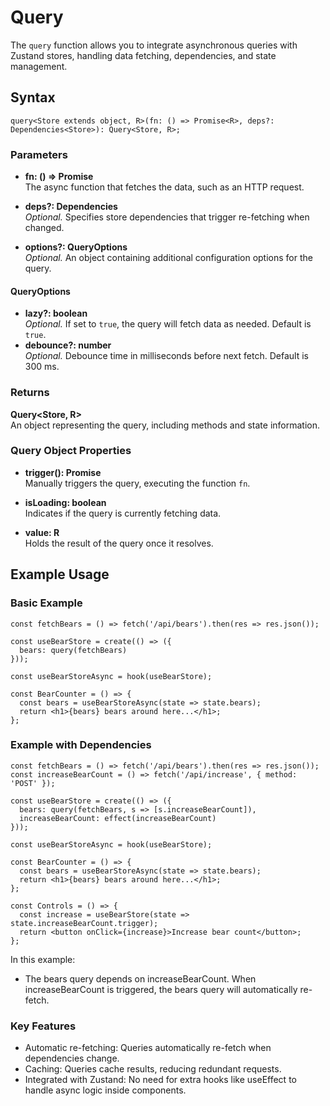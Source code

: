 # Query

The `query` function allows you to integrate asynchronous queries with Zustand stores, handling data fetching, dependencies, and state management.

## Syntax

```
query<Store extends object, R>(fn: () => Promise<R>, deps?: Dependencies<Store>): Query<Store, R>;
```

### Parameters

- **fn: () => Promise<R>**  
The async function that fetches the data, such as an HTTP request.

- **deps?: Dependencies<Store>**  
*Optional.* Specifies store dependencies that trigger re-fetching when changed.

- **options?: QueryOptions**  
*Optional.* An object containing additional configuration options for the query.

#### QueryOptions

- **lazy?: boolean**  
*Optional.* If set to `true`, the query will fetch data as needed. Default is `true`.
- **debounce?: number**  
  *Optional.* Debounce time in milliseconds before next fetch. Default is 300 ms.

### Returns

**Query<Store, R>**  
An object representing the query, including methods and state information.

### Query Object Properties

- **trigger(): Promise<R>**  
  Manually triggers the query, executing the function `fn`.

- **isLoading: boolean**  
  Indicates if the query is currently fetching data.

- **value: R**  
  Holds the result of the query once it resolves.

## Example Usage
### Basic Example
```
const fetchBears = () => fetch('/api/bears').then(res => res.json());

const useBearStore = create(() => ({
  bears: query(fetchBears)
}));

const useBearStoreAsync = hook(useBearStore);

const BearCounter = () => {
  const bears = useBearStoreAsync(state => state.bears);
  return <h1>{bears} bears around here...</h1>;
};
```

### Example with Dependencies
```
const fetchBears = () => fetch('/api/bears').then(res => res.json());
const increaseBearCount = () => fetch('/api/increase', { method: 'POST' });

const useBearStore = create(() => ({
  bears: query(fetchBears, s => [s.increaseBearCount]),
  increaseBearCount: effect(increaseBearCount)
}));

const useBearStoreAsync = hook(useBearStore);

const BearCounter = () => {
  const bears = useBearStoreAsync(state => state.bears);
  return <h1>{bears} bears around here...</h1>;
};

const Controls = () => {
  const increase = useBearStore(state => state.increaseBearCount.trigger);
  return <button onClick={increase}>Increase bear count</button>;
};
```

In this example:
- The bears query depends on increaseBearCount. When increaseBearCount is triggered, the bears query will automatically re-fetch.

### Key Features
- Automatic re-fetching: Queries automatically re-fetch when dependencies change.
- Caching: Queries cache results, reducing redundant requests.
- Integrated with Zustand: No need for extra hooks like useEffect to handle async logic inside components.